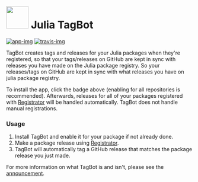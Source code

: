 # <img src="https://raw.githubusercontent.com/christopher-dG/tag-bot/master/logo.png" width="60"> Julia TagBot

[![app-img]][app-link]
[![travis-img]][travis-link]

TagBot creates tags and releases for your Julia packages when they're registered, so that your tags/releases on GitHub are kept in sync with releases you have made on the Julia package registry.
So your releases/tags on GitHub are kept in sync with what releases you have on julia package registry.

To install the app, click the badge above (enabling for all repositories is recommended).
Afterwards, releases for all of your packages registered with [Registrator] will be handled automatically.
TagBot does not handle manual registrations.

### Usage

 1. Install TagBot and enable it for your package if not already done.
 2. Make a package release using [Registrator].
 3. TagBot will automatically tag a GitHub release that matches the package release you just made.

For more information on what TagBot is and isn't, please see the [announcement].

[app-img]: https://img.shields.io/badge/GitHub%20App-install-blue.svg
[app-link]: https://github.com/apps/julia-tagbot
[travis-img]: https://travis-ci.com/christopher-dG/tag-bot.svg?branch=master
[travis-link]: https://travis-ci.com/christopher-dG/tag-bot
[registrator]: https://juliaregistrator.github.io
[announcement]: https://discourse.julialang.org/t/ann-tagbot-creates-tags-and-releases-for-your-julia-packages-when-theyre-registered/23084

